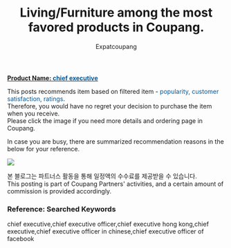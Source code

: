 ﻿---
layout: post
title:  "Living/Furniture among the most favored products in Coupang."
author: Expatcoupang
categories: [ Living ]
tags: [chief executive,chief executive officer,chief executive hong kong,chief executive,chief executive officer in chinese,chief executive officer of facebook]
image: https://thumbnail8.coupangcdn.com/thumbnails/remote/492x492ex/image/vendor_inventory/708a/307d61ba90dc26b2eee69260f25e1cf723f10dffd728b15536ee6630419c.jpg 
---

<a href="https://link.coupang.com/a/lTUYG"><b>Product Name: <font color='#01579B'>chief executive</font></b></a>

This posts recommends item based on filtered item - <font color='#01579B'>popularity, customer satisfaction, ratings</font>.<br>
Therefore, you would have no regret your decision to purchase the item when you receive.<br>
Please click the image if you need more details and ordering page in Coupang. 

In case you are busy, there are summarized recommendation reasons in the below for your reference. 

<a href="https://link.coupang.com/a/lTUYG"><img src="https://image1.coupangcdn.com/image/vendor_inventory/bae8/fa453341170c903ea72132099da7d04b770ee0705ef4d68a940208e2dba3.jpg"></a> 

본 블로그는 파트너스 활동을 통해 일정액의 수수료를 제공받을 수 있습니다.<br>
This posting is part of Coupang Partners' activities, and a certain amount of commission is provided accordingly.

### Reference: Searched Keywords  
chief executive,chief executive officer,chief executive hong kong,chief executive,chief executive officer in chinese,chief executive officer of facebook
